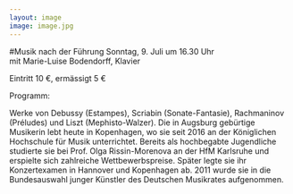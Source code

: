 ```yaml
---
layout: image
image: image.jpg
---
```


\#Musik nach der Führung
Sonntag, 9. Juli um 16.30 Uhr  
mit Marie-Luise Bodendorff, Klavier  

Eintritt 10 €, ermässigt 5 €

Programm:

Werke von Debussy (Estampes), Scriabin (Sonate-Fantasie), Rachmaninov (Préludes) und Liszt (Mephisto-Walzer).
Die in Augsburg gebürtige Musikerin lebt heute in Kopenhagen, wo sie seit 2016 an der Königlichen Hochschule für Musik unterrichtet. Bereits als hochbegabte Jugendliche studierte sie bei Prof. Olga Rissin-Morenova an der HfM Karlsruhe und erspielte sich zahlreiche Wettbewerbspreise. Später legte sie ihr Konzertexamen in Hannover und Kopenhagen ab. 2011 wurde sie in die Bundesauswahl junger Künstler des Deutschen Musikrates aufgenommen.
